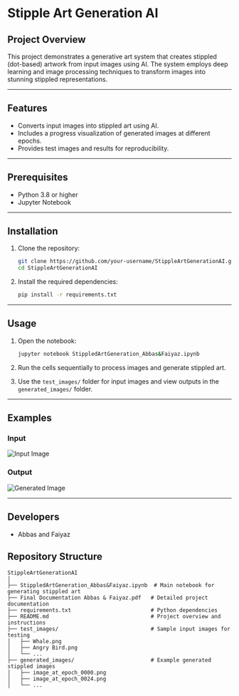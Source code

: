 # Stipple Art Generation AI

## Project Overview
This project demonstrates a generative art system that creates stippled (dot-based) artwork from input images using AI. The system employs deep learning and image processing techniques to transform images into stunning stippled representations. 

---

## Features
- Converts input images into stippled art using AI.
- Includes a progress visualization of generated images at different epochs.
- Provides test images and results for reproducibility.

---

## Prerequisites
- Python 3.8 or higher
- Jupyter Notebook

---

## Installation
1. Clone the repository:
   ```bash
   git clone https://github.com/your-username/StippleArtGenerationAI.git
   cd StippleArtGenerationAI
   ```

2. Install the required dependencies:
   ```bash
   pip install -r requirements.txt
   ```

---

## Usage
1. Open the notebook:
   ```bash
   jupyter notebook StippledArtGeneration_Abbas&Faiyaz.ipynb
   ```

2. Run the cells sequentially to process images and generate stippled art.

3. Use the `test_images/` folder for input images and view outputs in the `generated_images/` folder.

---

## Examples
### Input
![Input Image](test_images/Whale.png)

### Output
![Generated Image](generated_images/image_at_epoch_0024.png)

---

## Developers
-  Abbas and Faiyaz

## Repository Structure
```
StippleArtGenerationAI
│
├── StippledArtGeneration_Abbas&Faiyaz.ipynb  # Main notebook for generating stippled art
├── Final Documentation Abbas & Faiyaz.pdf   # Detailed project documentation
├── requirements.txt                         # Python dependencies
├── README.md                                # Project overview and instructions
├── test_images/                             # Sample input images for testing
│   ├── Whale.png
│   ├── Angry Bird.png
│   └── ...
├── generated_images/                        # Example generated stippled images
│   ├── image_at_epoch_0000.png
│   ├── image_at_epoch_0024.png
│   └── ...
```

